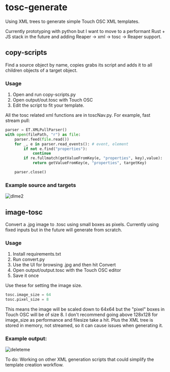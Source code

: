 # tosc-generate
 Using XML trees to generate simple Touch OSC XML templates.

Currently prototyping with python but I want to move to a performant Rust + JS stack in the future and adding Reaper -> xml -> tosc -> Reaper support. 

## copy-scripts

Find a source object by name, copies grabs its script and adds it to all children objects of a target object.

### Usage

1. Open and run copy-scripts.py
2. Open output/out.tosc with Touch OSC
3. Edit the script to fit your template.

All the tosc related xml functions are in toscNav.py. For example, fast stream pull:
```python
parser = ET.XMLPullParser()
with open(filePath, "r") as file:
    parser.feed(file.read())
    for _, e in parser.read_events(): # event, element
        if not e.find("properties"):
            continue
        if re.fullmatch(getValueFromKey(e, "properties", key),value):
            return getValueFromKey(e, "properties", targetKey)

    parser.close()

```
### Example source and targets
![dlme2](https://user-images.githubusercontent.com/58243333/168412916-70d5f2ba-90b2-4f46-bc84-bce338ec3e1d.jpg)




## image-tosc

Convert a .jpg image to .tosc using small boxes as pixels. Currently using fixed inputs but in the future will generate from scratch.

### Usage

1. Install requirements.txt
2. Run convert.py
3. Use the UI for browsing .jpg and then hit Convert
4. Open output/output.tosc with the Touch OSC editor
5. Save it once

Use these for setting the image size.
```python
tosc.image_size = 64
tosc.pixel_size = 8
```
This means the image will be scaled down to 64x64 but the "pixel" boxes in Touch OSC will be of size 8.
I don't recommend going above 128x128 for image_size as performance and filesize take a hit. Plus the XML tree is stored in memory, not streamed, so it can cause issues when generating it.

### Example output:

![deleteme](https://user-images.githubusercontent.com/58243333/168332352-cb848b15-13fc-4573-861d-27b47f6da2ee.jpg)


To do: Working on other XML generation scripts that could simplify the template creation workflow.
